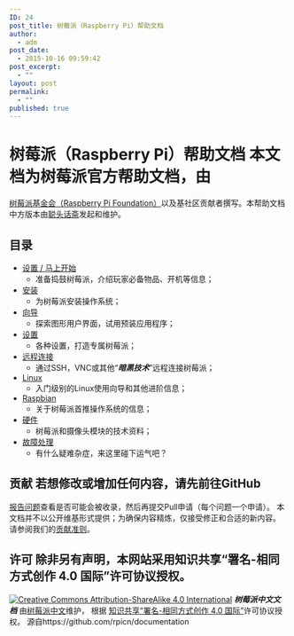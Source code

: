 ```yaml
---
ID: 24
post_title: 树莓派（Raspberry Pi）帮助文档
author:
  - adm
post_date:
  - 2015-10-16 09:59:42
post_excerpt:
  - ""
layout: post
permalink:
  - ""
published: true
---
```

# 树莓派（Raspberry Pi）帮助文档 本文档为树莓派官方帮助文档，由

[树莓派基金会（Raspberry Pi Foundation）][1]以及基社区贡献者撰写。本帮助文档中方版本由[聪头话斋][2]发起和维护。 
## 目录

*   [设置 / 马上开始][3] 
    *   准备捣鼓树莓派，介绍玩家必备物品、开机等信息；
*   [安装][4] 
    *   为树莓派安装操作系统；
*   [向导][5] 
    *   探索图形用户界面，试用预装应用程序；
*   [设置][6] 
    *   各种设置，打造专属树莓派；
*   [远程连接][7] 
    *   通过SSH，VNC或其他“***暗黑技术***”远程连接树莓派；
*   [Linux][8] 
    *   入门级别的Linux使用向导和其他进阶信息；
*   [Raspbian][9] 
    *   关于树莓派首推操作系统的信息；
*   [硬件][10] 
    *   树莓派和摄像头模块的技术资料；
*   [故障处理][11] 
    *   有什么疑难杂症，来这里碰下运气吧？

## 贡献 若想修改或增加任何内容，请先前往GitHub

[报告问题][12]查看是否可能会被收录，然后再提交Pull申请（每个问题一个申请）。 本文档并不以公开维基形式提供；为确保内容精炼，仅接受修正和合适的新内容。 请参阅我们的[贡献准则][13]。 
## 许可 除非另有声明，本网站采用知识共享“署名-相同方式创作 4.0 国际”许可协议授权。 

[![Creative Commons Attribution-ShareAlike 4.0 International][14]][15] ***树莓派中文文档*** 由[树莓派中文][16]维护， 根据 [知识共享“署名-相同方式创作 4.0 国际”][15]许可协议授权。 源自https://github.com/rpicn/documentation

 [1]: https://www.raspberrypi.org/
 [2]: https://alexlee.cn
 [3]: setup/README.md
 [4]: installation/README.md
 [5]: usage/README.md
 [6]: configuration/README.md
 [7]: remote-access/README.md
 [8]: linux/README.md
 [9]: raspbian/README.md
 [10]: hardware/README.md
 [11]: troubleshooting/README.md
 [12]: http://github.com/raspberrypi/documentation/issues
 [13]: CONTRIBUTING.md
 [14]: https://licensebuttons.net/l/by-sa/4.0/88x31.png
 [15]: http://creativecommons.org/licenses/by-sa/4.0/
 [16]: https://www.rpicn.org/